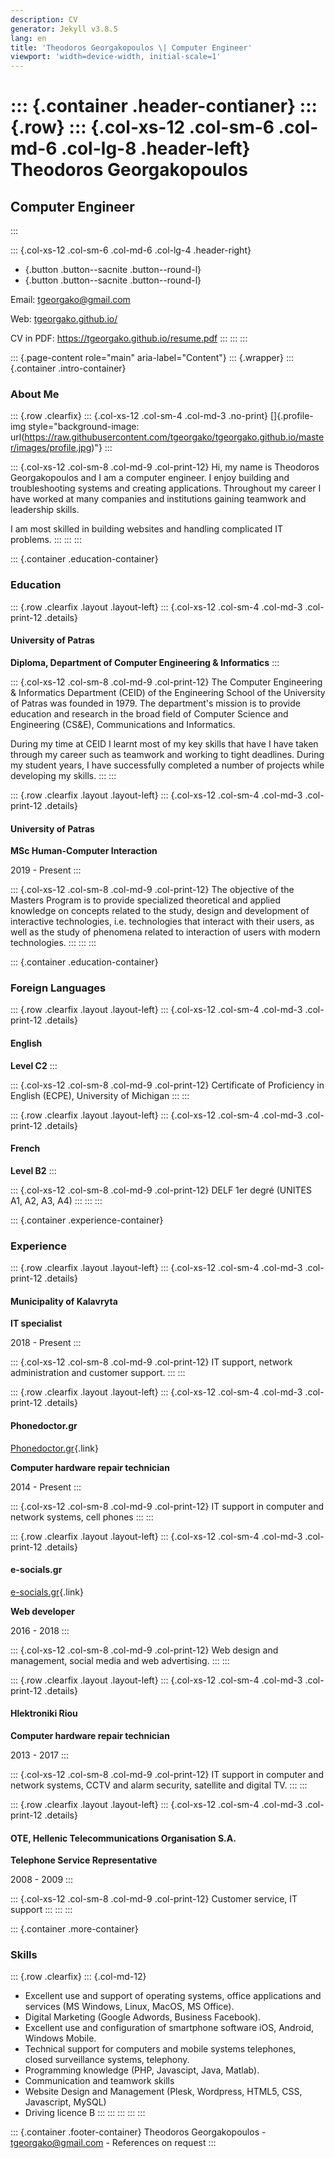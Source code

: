 ```yaml
---
description: CV
generator: Jekyll v3.8.5
lang: en
title: 'Theodoros Georgakopoulos \| Computer Engineer'
viewport: 'width=device-width, initial-scale=1'
---
```


::: {.container .header-contianer}
::: {.row}
::: {.col-xs-12 .col-sm-6 .col-md-6 .col-lg-8 .header-left}
Theodoros Georgakopoulos
========================

Computer Engineer
-----------------
:::

::: {.col-xs-12 .col-sm-6 .col-md-6 .col-lg-4 .header-right}
-   [](https://github.com/tgeorgako){.button .button--sacnite
    .button--round-l}
-   [](https://www.linkedin.com/in/theodoros-georgakopoulos){.button
    .button--sacnite .button--round-l}

Email: <tgeorgako@gmail.com>

Web: [tgeorgako.github.io/](//tgeorgako.github.io/)

CV in PDF: <https://tgeorgako.github.io/resume.pdf>
:::
:::
:::

::: {.page-content role="main" aria-label="Content"}
::: {.wrapper}
::: {.container .intro-container}
### About Me

::: {.row .clearfix}
::: {.col-xs-12 .col-sm-4 .col-md-3 .no-print}
[]{.profile-img
style="background-image: url(https://raw.githubusercontent.com/tgeorgako/tgeorgako.github.io/master/images/profile.jpg)"}
:::

::: {.col-xs-12 .col-sm-8 .col-md-9 .col-print-12}
Hi, my name is Theodoros Georgakopoulos and I am a computer engineer. I
enjoy building and troubleshooting systems and creating applications.
Throughout my career I have worked at many companies and institutions
gaining teamwork and leadership skills.

I am most skilled in building websites and handling complicated IT
problems.
:::
:::
:::

::: {.container .education-container}
### Education

::: {.row .clearfix .layout .layout-left}
::: {.col-xs-12 .col-sm-4 .col-md-3 .col-print-12 .details}
#### University of Patras

**Diploma, Department of Computer Engineering & Informatics**
:::

::: {.col-xs-12 .col-sm-8 .col-md-9 .col-print-12}
The Computer Engineering & Informatics Department (CEID) of the
Engineering School of the University of Patras was founded in 1979. The
department's mission is to provide education and research in the broad
field of Computer Science and Engineering (CS&E), Communications and
Informatics.

During my time at CEID I learnt most of my key skills that have I have
taken through my career such as teamwork and working to tight deadlines.
During my student years, I have successfully completed a number of
projects while developing my skills.
:::
:::

::: {.row .clearfix .layout .layout-left}
::: {.col-xs-12 .col-sm-4 .col-md-3 .col-print-12 .details}
#### University of Patras

**MSc Human-Computer Interaction**

2019 - Present
:::

::: {.col-xs-12 .col-sm-8 .col-md-9 .col-print-12}
The objective of the Masters Program is to provide specialized
theoretical and applied knowledge on concepts related to the study,
design and development of interactive technologies, i.e. technologies
that interact with their users, as well as the study of phenomena
related to interaction of users with modern technologies.
:::
:::
:::

::: {.container .education-container}
### Foreign Languages

::: {.row .clearfix .layout .layout-left}
::: {.col-xs-12 .col-sm-4 .col-md-3 .col-print-12 .details}
#### English

**Level C2**
:::

::: {.col-xs-12 .col-sm-8 .col-md-9 .col-print-12}
Certificate of Proficiency in English (ECPE), University of Michigan
:::
:::

::: {.row .clearfix .layout .layout-left}
::: {.col-xs-12 .col-sm-4 .col-md-3 .col-print-12 .details}
#### French

**Level B2**
:::

::: {.col-xs-12 .col-sm-8 .col-md-9 .col-print-12}
DELF 1er degré (UNITES A1, A2, A3, A4)
:::
:::
:::

::: {.container .experience-container}
### Experience

::: {.row .clearfix .layout .layout-left}
::: {.col-xs-12 .col-sm-4 .col-md-3 .col-print-12 .details}
#### Municipality of Kalavryta

**IT specialist**

2018 - Present
:::

::: {.col-xs-12 .col-sm-8 .col-md-9 .col-print-12}
IT support, network administration and customer support.
:::
:::

::: {.row .clearfix .layout .layout-left}
::: {.col-xs-12 .col-sm-4 .col-md-3 .col-print-12 .details}
#### Phonedoctor.gr

[Phonedoctor.gr](//Phonedoctor.gr){.link}

**Computer hardware repair technician**

2014 - Present
:::

::: {.col-xs-12 .col-sm-8 .col-md-9 .col-print-12}
IT support in computer and network systems, cell phones
:::
:::

::: {.row .clearfix .layout .layout-left}
::: {.col-xs-12 .col-sm-4 .col-md-3 .col-print-12 .details}
#### e-socials.gr

[e-socials.gr](//e-socials.gr){.link}

**Web developer**

2016 - 2018
:::

::: {.col-xs-12 .col-sm-8 .col-md-9 .col-print-12}
Web design and management, social media and web advertising.
:::
:::

::: {.row .clearfix .layout .layout-left}
::: {.col-xs-12 .col-sm-4 .col-md-3 .col-print-12 .details}
#### Hlektroniki Riou

**Computer hardware repair technician**

2013 - 2017
:::

::: {.col-xs-12 .col-sm-8 .col-md-9 .col-print-12}
IT support in computer and network systems, CCTV and alarm security,
satellite and digital TV.
:::
:::

::: {.row .clearfix .layout .layout-left}
::: {.col-xs-12 .col-sm-4 .col-md-3 .col-print-12 .details}
#### OTE, Hellenic Telecommunications Organisation S.A.

**Telephone Service Representative**

2008 - 2009
:::

::: {.col-xs-12 .col-sm-8 .col-md-9 .col-print-12}
Customer service, IT support
:::
:::
:::

::: {.container .more-container}
### Skills

::: {.row .clearfix}
::: {.col-md-12}
-   Excellent use and support of operating systems, office applications
    and services (MS Windows, Linux, MacOS, MS Office).
-   Digital Marketing (Google Adwords, Business Facebook).
-   Excellent use and configuration of smartphone software iOS, Android,
    Windows Mobile.
-   Technical support for computers and mobile systems telephones,
    closed surveillance systems, telephony.
-   Programming knowledge (PHP, Javascipt, Java, Matlab).
-   Communication and teamwork skills
-   Website Design and Management (Plesk, Wordpress, HTML5, CSS,
    Javascript, MySQL)
-   Driving licence B
:::
:::
:::
:::
:::

::: {.container .footer-container}
Theodoros Georgakopoulos - <tgeorgako@gmail.com> - References on request
:::
